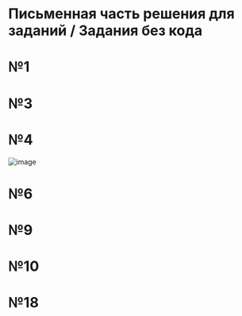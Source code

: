 # Письменная часть решения для заданий / Задания без кода
# №1
# №3
# №4
![image](https://github.com/user-attachments/assets/9c2e9590-9868-4b40-9c82-3324f46492ee)
# №6
# №9
# №10
# №18

